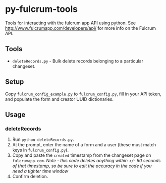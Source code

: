# py-fulcrum-tools

Tools for interacting with the fulcrum app API using python. See http://www.fulcrumapp.com/developers/api/ for more info on the Fulcrum API.

## Tools

* `deleteRecords.py` - Bulk delete records belonging to a particular changeset.

## Setup

Copy `fulcrum_config_example.py` to `fulcrum_config.py`, fill in your API token, and populate the form and creator UUID dictionaries.

## Usage

### deleteRecords

1. Run `python deleteRecords.py`. 
2. At the prompt, enter the name of a form and a user (these must match keys in `fulcrum_config.py`).
3. Copy and paste the `created` timestamp from the changeset page on `fulcrumapp.com`. *Note - this code deletes anything within +/- 60 seconds of that timestamp, so be sure to edit the accuracy in the code if you need a tighter time window*
4. Confirm deletion.